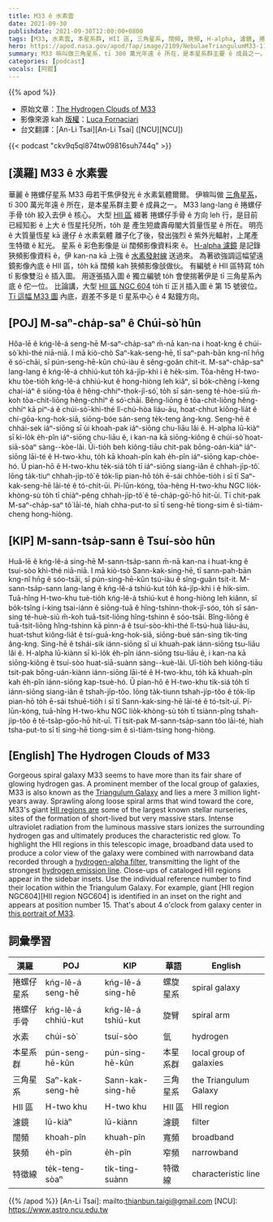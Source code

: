 ```yaml
---
title: M33 ê 水素雲
date: 2021-09-30
publishdate: 2021-09-30T12:00:00+0800
tags: [M33, 水素雲, 本星系群, HII 區, 三角星系, 闊頻, 狹頻, H-alpha, 濾鏡, 捲螺仔星系, 捲螺仔手骨, NGC 604]
hero: https://apod.nasa.gov/apod/fap/image/2109/NebulaeTriangulumM33-1179.jpg
summary: M33 嘛叫做三角星系，tī 300 萬光年遠 ê 所在，是本星系群主要 ê 成員之一。
categories: [podcast]
vocals: [阿錕]
---
```


{{% apod %}}

- 原始文章：[The Hydrogen Clouds of M33](https://apod.nasa.gov/apod/ap210930.html)
- 影像來源 kah [版權][copyright]：[Luca Fornaciari](https://www.lucafornaciarifotografia.com/)
- 台文翻譯：[An-Li Tsai][An-Li Tsai] ([NCU][NCU])

{{< podcast "ckv9q5ql874tw09816suh744q" >}}

## [漢羅] M33 ê 水素雲
華麗 ê 捲螺仔星系 M33 毋若干焦伊發光 ê 水素氣體爾爾。
伊嘛叫做 [三角星系][Triangulum Galaxy]，tī 300 萬光年遠 ê 所在，是本星系群主要 ê 成員之一。
M33 lang-lang ê 捲螺仔手骨 to̍h 絞入去伊 ê 核心。
大型 [HII 區][HII regions are] 綴著 捲螺仔手骨 ê 方向 leh 行，是目前已經知影 ê 上大 ê 恆星托兒所，to̍h 是 產生短歲壽毋閣大質量恆星 ê 所在。
明亮 ê 大質量恆星 kā 邊仔 ê 水素氣體 離子化了後，發出強烈 ê 紫外光輻射，上尾產生特徵 ê 紅光。
星系 ê 彩色影像是 ùi 闊頻影像資料來 ê。
[H-alpha 濾鏡][hydrogen-alpha filter] 是記錄狹頻影像資料 ê，伊 kan-na kā 上強 ê [水素發射線][hydrogen emission line] 送過來。
為著欲強調這幅望遠鏡影像內底 ê HII 區，to̍h kā 闊頻 kah 狹頻影像敆做伙。
有編號 ê HII 區特寫 to̍h tī 影像雙沿 ê 插入圖。
用逐張插入圖 ê 獨立編號 to̍h 會使揣著伊是 tī 三角星系內底 ê 佗一位。
比論講，大型 [HII 區 NGC 604][HII region NGC 604] to̍h tī 正爿插入圖 ê 第 15 號彼位。
[Tī 這幅 M33 圖][this portrait of M33] 內底，遐差不多是 tī 星系中心 ê 4 點鐘方向。

## [POJ] M-saⁿ-cha̍p-saⁿ ê Chúi-sò͘ hûn
Hôa-lē ê kńg-lê-á seng-hē M-saⁿ-cha̍p-saⁿ m̄-nā kan-na i hoat-kng ê chúi-sò͘ khì-thé niā-niā.
I mā kiò-chò Saⁿ-kak-seng-hē, tī saⁿ-pah-bān kng-nî hn̄g ê só͘-chāi, sī pún-seng-hē-kûn chú-iàu ê sêng-goân chit-it.
M-saⁿ-cha̍p-saⁿ lang-lang ê kńg-lê-á chhiú-kut to̍h ká-ji̍p-khì i ê he̍k-sim.
Tōa-hêng H-two-khu tòe-tio̍h kńg-lê-á chhiú-kut ê hong-hiòng leh kiâⁿ, sī bo̍k-chêng í-keng chai-iáⁿ ê siōng-tōa ê hêng-chhiⁿ-thok-jî-só͘, to̍h sī sán-seng té-hòe-siū m̄-koh tōa-chit-liōng hêng-chhiⁿ ê só͘-chāi.
Bêng-liōng ê tōa-chit-liōng hêng-chhiⁿ kā piⁿ-á ê chúi-sò͘-khì-thé lî-chú-hòa liáu-āu, hoat-chhut kiông-lia̍t ê chí-gōa-kng-hok-siā, siōng-bóe sán-seng te̍k-teng âng-kng.
Seng-hē ê chhái-sek iáⁿ-siōng sī ùi khoah-pak iáⁿ-siōng chu-liāu lâi ê.
H-alpha lū-kiàⁿ sī kì-lo̍k e̍h-pîn iáⁿ-siōng chu-liāu ê, i kan-na kā siōng-kiông ê chúi-sò͘ hoat-siā-sòaⁿ sàng--kòe-lâi.
Ūi-tio̍h beh kiông-tiāu chit-pak bōng-oán-kiàⁿ iáⁿ-siōng lāi-té ê H-two-khu, to̍h kā khoah-pîn kah e̍h-pîn iáⁿ-siōng kap-chòe-hó.
Ū pian-hō ê H-two-khu te̍k-siá to̍h tī iáⁿ-siōng siang-iân ê chhah-ji̍p-tô͘.
Iōng ta̍k-tiuⁿ chhah-ji̍p-tô͘ ê to̍k-li̍p pian-hō to̍h ē-sái chhōe-tio̍h i sī tī Saⁿ-kak-seng-hē lāi-té ê tó-chi̍t-ūi.
Pí-lūn-kóng, tōa-hêng H-two-khu NGC lio̍k-khòng-sù to̍h tī chiàⁿ-pêng chhah-ji̍p-tô͘ ê tē-cha̍p-gō͘-hō hit-ūi.
Tī chit-pak M-saⁿ-cha̍p-saⁿ tô͘ lāi-té, hiah chha-put-to sī tī seng-hē tiong-sim ê sì-tiám-cheng hong-hiòng.

## [KIP] M-sann-tsa̍p-sann ê Tsuí-sòo hûn
Huâ-lē ê kńg-lê-á sing-hē M-sann-tsa̍p-sann m̄-nā kan-na i huat-kng ê tsuí-sòo khì-thé niā-niā.
I mā kiò-tsò Sann-kak-sing-hē, tī sann-pah-bān kng-nî hn̄g ê sóo-tsāi, sī pún-sing-hē-kûn tsú-iàu ê sîng-guân tsit-it.
M-sann-tsa̍p-sann lang-lang ê kńg-lê-á tshiú-kut to̍h ká-ji̍p-khì i ê hi̍k-sim.
Tuā-hîng H-two-khu tuè-tio̍h kńg-lê-á tshiú-kut ê hong-hiòng leh kiânn, sī bo̍k-tsîng í-king tsai-iánn ê siōng-tuā ê hîng-tshinn-thok-jî-sóo, to̍h sī sán-sing té-huè-siū m̄-koh tuā-tsit-liōng hîng-tshinn ê sóo-tsāi.
Bîng-liōng ê tuā-tsit-liōng hîng-tshinn kā pinn-á ê tsuí-sòo-khì-thé lî-tsú-huà liáu-āu, huat-tshut kiông-lia̍t ê tsí-guā-kng-hok-siā, siōng-bué sán-sing ti̍k-ting âng-kng.
Sing-hē ê tshái-sik iánn-siōng sī uì khuah-pak iánn-siōng tsu-liāu lâi ê.
H-alpha lū-kiànn sī kì-lo̍k e̍h-pîn iánn-siōng tsu-liāu ê, i kan-na kā siōng-kiông ê tsuí-sòo huat-siā-suànn sàng--kuè-lâi.
Uī-tio̍h beh kiông-tiāu tsit-pak bōng-uán-kiànn iánn-siōng lāi-té ê H-two-khu, to̍h kā khuah-pîn kah e̍h-pîn iánn-siōng kap-tsuè-hó.
Ū pian-hō ê H-two-khu ti̍k-siá to̍h tī iánn-siōng siang-iân ê tshah-ji̍p-tôo.
Iōng ta̍k-tiunn tshah-ji̍p-tôo ê to̍k-li̍p pian-hō to̍h ē-sái tshuē-tio̍h i sī tī Sann-kak-sing-hē lāi-té ê tó-tsi̍t-uī.
Pí-lūn-kóng, tuā-hîng H-two-khu NGC lio̍k-khòng-sù to̍h tī tsiànn-pîng tshah-ji̍p-tôo ê tē-tsa̍p-gōo-hō hit-uī.
Tī tsit-pak M-sann-tsa̍p-sann tôo lāi-té, hiah tsha-put-to sī tī sing-hē tiong-sim ê sì-tiám-tsing hong-hiòng.

## [English] The Hydrogen Clouds of M33
Gorgeous spiral galaxy M33 seems to have more than its fair share of glowing hydrogen gas.
A prominent member of the local group of galaxies, M33 is also known as the [Triangulum Galaxy][Triangulum Galaxy] and lies a mere 3 million light-years away.
Sprawling along loose spiral arms that wind toward the core, M33's giant [HII regions are][HII regions are] some of the largest known stellar nurseries, sites of the formation of short-lived but very massive stars.
Intense ultraviolet radiation from the luminous massive stars ionizes the surrounding hydrogen gas and ultimately produces the characteristic red glow.
To highlight the HII regions in this telescopic image, broadband data used to produce a color view of the galaxy were combined with narrowband data recorded through a [hydrogen-alpha filter][hydrogen-alpha filter], transmitting the light of the strongest [hydrogen emission line][hydrogen emission line].
Close-ups of cataloged HII regions appear in the sidebar insets.
Use the individual reference number to find their location within the Triangulum Galaxy.
For example, giant [HII region NGC604][HII region NGC604] is identified in an inset on the right and appears at position number 15.
That's about 4 o'clock from galaxy center in [this portrait of M33][this portrait of M33].

## 詞彙學習

|漢羅|POJ|KIP|華語|English|
|-|-|-|-|-|
|捲螺仔星系|kńg-lê-á seng-hē|kńg-lê-á sing-hē|螺旋星系|spiral galaxy|
|捲螺仔手骨|kńg-lê-á chhiú-kut|kńg-lê-á tshiú-kut|旋臂|spiral arm|
|水素|chúi-sò͘|tsuí-sòo|氫|hydrogen|
|本星系群|pún-seng-hē-kûn|pún-sing-hē-kûn|本星系群|local group of galaxies|
|三角星系|Saⁿ-kak-seng-hē|Sann-kak-sing-hē|三角星系|the Triangulum Galaxy|
|HII 區|H-two khu|H-two khu|HII 區|HII region|
|濾鏡|lū-kiàⁿ|lū-kiànn|濾鏡|filter|
|闊頻|khoah-pîn|khuah-pîn|寬頻|broadband|
|狹頻|e̍h-pîn|e̍h-pîn|窄頻|narrowband|
|特徵線|te̍k-teng-sòaⁿ|ti̍k-ting-suànn|特徵線|characteristic line|

{{% /apod %}}
[An-Li Tsai]: mailto:thianbun.taigi@gmail.com
[NCU]: https://www.astro.ncu.edu.tw

[copyright]: https://apod.nasa.gov/apod/fap/lib/about_apod.html#srapply

[Triangulum Galaxy]:https://apod.nasa.gov/apod/ap191231.html
[HII regions are]:https://en.wikipedia.org/wiki/H_II_region
[hydrogen-alpha filter]:https://en.wikipedia.org/wiki/H-alpha#Filter
[hydrogen emission line]:https://en.wikipedia.org/wiki/H-alpha#/media/File:Emission_spectrum-H.svg
[HII region NGC 604]:https://hubblesite.org/contents/media/images/2003/30/1422-Image.html
[this portrait of M33]:https://www.lucafornaciarifotografia.com/2021/09/26/astrofotografia-sulla-galassia-triangolo-m33-e-le-sue-nebulose/
